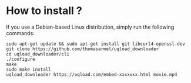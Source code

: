 # How to install ?

If you use a Debian-based Linux distribution, simply run the following commands:

```
sudo apt-get update && sudo apt-get install git libcurl4-openssl-dev
git clone https://github.com/thomasarmel/uqload_downloader
cd uqload_downloader/cli
./configure
make
sudo make install
uqload_downloader https://uqload.com/embed-xxxxxxx.html movie.mp4
```
